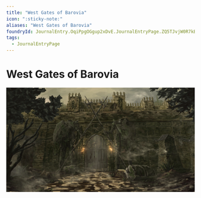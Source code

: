 ```yaml
---
title: "West Gates of Barovia"
icon: ":sticky-note:"
aliases: "West Gates of Barovia"
foundryId: JournalEntry.OqiPpgOGgup2xDvE.JournalEntryPage.ZQ5TJvjW0R7kBQPS
tags:
  - JournalEntryPage
---
```


# West Gates of Barovia
![](https://raw.githubusercontent.com/SkroxiousDM/SkroxiousDM/refs/heads/main/assets/Gates%20of%20Barovia%2018x10.webp)
